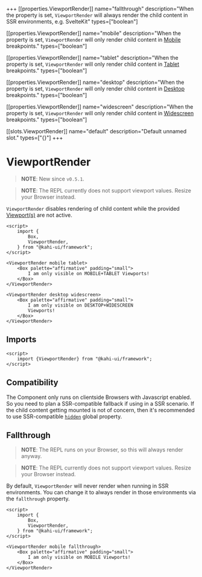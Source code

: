 +++
[[properties.ViewportRender]]
name="fallthrough"
description="When the property is set, `ViewportRender` will always render the child content in SSR environments, e.g. SvelteKit"
types=["boolean"]

[[properties.ViewportRender]]
name="mobile"
description="When the property is set, `ViewportRender` will only render child content in [Mobile](../framework/responsitivity.md) breakpoints."
types=["boolean"]

[[properties.ViewportRender]]
name="tablet"
description="When the property is set, `ViewportRender` will only render child content in [Tablet](../framework/responsitivity.md) breakpoints."
types=["boolean"]

[[properties.ViewportRender]]
name="desktop"
description="When the property is set, `ViewportRender` will only render child content in [Desktop](../framework/responsitivity.md) breakpoints."
types=["boolean"]

[[properties.ViewportRender]]
name="widescreen"
description="When the property is set, `ViewportRender` will only render child content in [Widescreen](../framework/responsitivity.md) breakpoints."
types=["boolean"]

[[slots.ViewportRender]]
name="default"
description="Default unnamed slot."
types=["{}"]
+++

# ViewportRender

> **NOTE**: New since `v0.5.1`.

> **NOTE**: The REPL currently does not support viewport values. Resize your Browser instead.

`ViewportRender` disables rendering of child content while the provided [Viewport(s)](../framework/responsitivity.md) are not active.

```svelte {title="ViewportRender Preview" mode="repl"}
<script>
    import {
        Box,
        ViewportRender,
    } from "@kahi-ui/framework";
</script>

<ViewportRender mobile tablet>
    <Box palette="affirmative" padding="small">
        I am only visible on MOBILE+TABLET Viewports!
    </Box>
</ViewportRender>

<ViewportRender desktop widescreen>
    <Box palette="affirmative" padding="small">
        I am only visible on DESKTOP+WIDESCREEN
        Viewports!
    </Box>
</ViewportRender>
```

## Imports

```svelte {title="ViewportRender Imports"}
<script>
    import {ViewportRender} from "@kahi-ui/framework";
</script>
```

## Compatibility

The Component only runs on clientside Browsers with Javascript enabled. So you need to plan a SSR-compatible fallback if using in a SSR scenario. If the child content getting mounted is not of concern, then it's recommended to use SSR-compatible [`hidden`](../globals/hidden.md) global property.

## Fallthrough

> **NOTE**: The REPL runs on your Browser, so this will always render anyway.

> **NOTE**: The REPL currently does not support viewport values. Resize your Browser instead.

By default, `ViewportRender` will never render when running in SSR environments. You can change it to always render in those environments via the `fallthrough` property.

```svelte {title="ViewportRender Fallthrough" mode="repl"}
<script>
    import {
        Box,
        ViewportRender,
    } from "@kahi-ui/framework";
</script>

<ViewportRender mobile fallthrough>
    <Box palette="affirmative" padding="small">
        I am only visible on MOBILE Viewports!
    </Box>
</ViewportRender>
```

